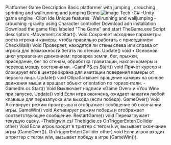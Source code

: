 Platformer Game
Description
Basic platformer with jumping , crouching , sprinting and wallrunning and jumping 
Demo
![image](https://github.com/user-attachments/assets/d2c57d3f-0995-4f00-be94-058a814fb5ea)
Tech
-C#
-Unity game engine 
-Clion Ide
Unique features
-Wallrunning and walljumping 
-crouching
-gravity using Character controller
Download adn installation
Download the game files labeled "The Game" and start TheGame.exe
Script descriptors
-Movement.cs
Start().	Void	Сохраняет исходные параметры роста игрока и камеры, чтобы правильно работать с приседанием
CheckWall()	Void	Проверяет, находятся ли стены слева или справа от игрока для возможности бегать по стенам.
Update()	void	•	Основной цикл управления движением: проверка земли, бег, прыжки, приседание, бег по стенам, обработка гравитации, наклон камеры и переход между состояниями.
-CamFPS.cs
Start()
	void	Прячет курсор и блокирует его в центре экрана для имитации поведения камеры от первого лица.
Update()
	void	Обрабатывает вращение камеры на основе движения мыши и вращает объект orientation по горизонтали.
-Gamedm.cs
Start()	Void	Выключает надписи «Game Over» и «You Win» при запуске.
Update()	void	Если игра окончена, ожидает нажатия любой клавиши для перезапуска или выхода (если победа).
GameOver()	Void	Активирует режим проигрыша и отображает сообщение об окончании игры.
GameWin()	void	Активирует режим победы и отображает соответствующее сообщение.
RestartGame()	void	Перезагружает текущую сцену.
-Thebigwin.cs/ Thebigdie.cs
OnTriggerEnter(Collider other)	Void	Если игрок входит в триггер с тегом kiw, вызывает окончание игры (GameOver()).
OnTriggerEnter(Collider other)	void	Если игрок входит в триггер с тегом wiw, вызывает победу в игре (GameWin()).



